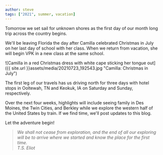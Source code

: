 ```yaml
---
author: steve
tags: ["2021", summer, vacation]
---
```

Tomorrow we set sail for unknown shores as the first day of our month long trip across the country begins.  

We'll be leaving Florida the day after Camilla celebrated Christmas in July on her last day of school with her class.  When we return from vacation, she will begin VPK in a new class at the same school.  

![Camilla in a red Christmas dress with white cape sticking her tongue out]({{ site.url }}assets/media/20210723_192543.jpg "Camilla: Christmas in July")

The first leg of our travels has us driving north for three days with hotel stops in Ooltewah, TN and Keokuk, IA on Saturday and Sunday, respectively.  

Over the next four weeks, highlights will include seeing family in Des Moines, the Twin Cities, and Berkley while we explore the western half of the United States by train.  If we find time, we'll post updates to this blog.

Let the adventure begin!  

>_We shall not cease from exploration, and the end of all our exploring will be to arrive where we started and know the place for the first time.  
>T.S. Eliot_
